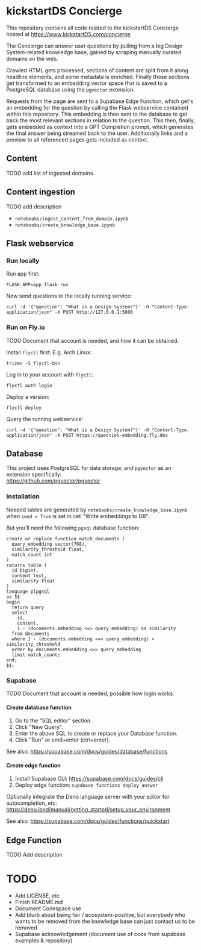# kickstartDS Concierge

This repository contains all code related to the kickstartDS Concierge hosted at https://www.kickstartDS.com/concierge

The Concierge can answer user questions by pulling from a big Design System-related knowledge base, gained by scraping manually curated domains on the web.

Crawled HTML gets processed, sections of content are split from it along headline elements, and some metadata is enriched. Finally those sections get transformed to an embedding vector space that is saved to a PostgreSQL database using the `pgvector` extension.

Requests from the page are sent to a Supabase Edge Function, which get's an embedding for the question by calling the Flask webservice contained within this repository. This embedding is then sent to the database to get back the most relevant sections in relation to the question. This then, finally, gets embedded as context into a GPT Completion prompt, which generates the final answer being streamed back to the user. Additionally links and a preview to all referenced pages gets included as context.

## Content

TODO add list of ingested domains.

## Content ingestion

TODO add description

- `notebooks/ingest_content_from_domain.ipynb`
- `notebooks/create_knowledge_base.ipynb`

## Flask webservice

### Run locally

Run app first:

```
FLASK_APP=app flask run
```

Now send questions to the locally running service:

```
curl -d '{"question": "What is a Design System?"}' -H "Content-Type: application/json" -X POST http://127.0.0.1:5000
```

### Run on Fly.io

TODO Document that account is needed, and how it can be obtained.

Install `flyctl` first. E.g. Arch Linux:

```
trizen -S flyctl-bin
```

Log in to your account with `flyctl`:

```
flyctl auth login
```

Deploy a version:

```
flyctl deploy
```

Query the running webservice:

```
curl -d '{"question": "What is a Design System?"}' -H "Content-Type: application/json" -X POST https://question-embedding.fly.dev
```

## Database

This project uses PostgreSQL for data storage, and `pgvector` as an extension specifically:  
https://github.com/pgvector/pgvector

### Installation

Needed tables are generated by `notebooks/create_knowledge_base.ipynb` when `seed = True` is set in cell "Write embeddings to DB".

But you'll need the following `pgsql` database function:

```pgsql
create or replace function match_documents (
  query_embedding vector(768),
  similarity_threshold float,
  match_count int
)
returns table (
  id bigint,
  content text,
  similarity float
)
language plpgsql
as $$
begin
  return query
  select
    id,
    content,
    1 - (documents.embedding <=> query_embedding) as similarity
  from documents
  where 1 - (documents.embedding <=> query_embedding) > similarity_threshold
  order by documents.embedding <=> query_embedding
  limit match_count;
end;
$$;
```

### Supabase

TODO Document that account is needed, possible how login works.

#### Create database function

1. Go to the "SQL editor" section.
2. Click "New Query".
3. Enter the above SQL to create or replace your Database function.
4. Click "Run" or cmd+enter (ctrl+enter).

See also: https://supabase.com/docs/guides/database/functions

#### Create edge function

1. Install Supabase CLI: https://supabase.com/docs/guides/cli
2. Deploy edge function: `supabase functions deploy answer`

Optionally integrate the Deno language server with your editor for autocompletion, etc:  
https://deno.land/manual/getting_started/setup_your_environment

See also: https://supabase.com/docs/guides/functions/quickstart

## Edge Function

TODO Add description

# TODO

- Add LICENSE, etc
- Finish README.md
- Document Codespace use
- Add blurb about being fair / ecosystem-positive, but everybody who wants to be removed from the knowledge base can just contact us to be removed
- Supabase acknowledgement (document use of code from supabase examples & repository)
